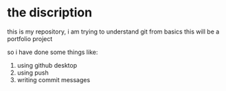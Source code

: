 # the discription

this is my repository,
i am trying to understand git from basics 
this will be a portfolio project

so i have done some things like:
1. using github desktop
1. using push 
1. writing commit messages
